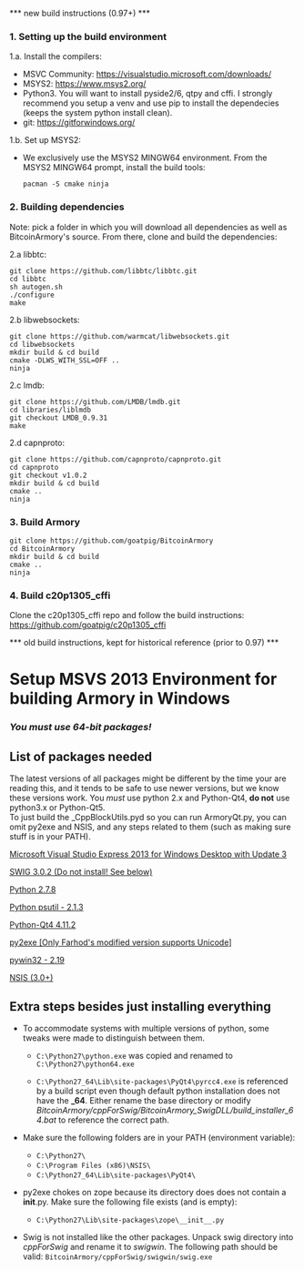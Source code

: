 *** new build instructions (0.97+) ***

### 1. Setting up the build environment ###

1.a. Install the compilers:
- MSVC Community: https://visualstudio.microsoft.com/downloads/
- MSYS2: https://www.msys2.org/
- Python3. You will want to install pyside2/6, qtpy and cffi. I strongly recommend you setup a venv and use pip to install the dependecies (keeps the system python install clean).
- git: https://gitforwindows.org/

1.b. Set up MSYS2:
- We exclusively use the MSYS2 MINGW64 environment. From the MSYS2 MINGW64 prompt, install the build tools:
   ```
   pacman -S cmake ninja
   ```

### 2. Building dependencies ###

Note: pick a folder in which you will download all dependencies as well as BitcoinArmory's source. From there, clone and build the dependencies:

2.a libbtc:
   ```
   git clone https://github.com/libbtc/libbtc.git
   cd libbtc
   sh autogen.sh
   ./configure
   make
   ```

2.b libwebsockets:
   ```
   git clone https://github.com/warmcat/libwebsockets.git
   cd libwebsockets
   mkdir build & cd build
   cmake -DLWS_WITH_SSL=OFF ..
   ninja
   ```

2.c lmdb:
   ```
   git clone https://github.com/LMDB/lmdb.git
   cd libraries/liblmdb
   git checkout LMDB_0.9.31
   make
   ```

2.d capnproto:
   ```
   git clone https://github.com/capnproto/capnproto.git
   cd capnproto
   git checkout v1.0.2
   mkdir build & cd build
   cmake ..
   ninja
   ```

### 3. Build Armory ###
   ```
   git clone https://github.com/goatpig/BitcoinArmory
   cd BitcoinArmory
   mkdir build & cd build
   cmake ..
   ninja
   ```

### 4. Build c20p1305_cffi ###
   Clone the c20p1305_cffi repo and follow the build instructions: https://github.com/goatpig/c20p1305_cffi



*** old build instructions, kept for historical reference (prior to 0.97) ***

# Setup MSVS 2013 Environment for building Armory in Windows

### ***You must use 64-bit packages!***

## List of packages needed

The latest versions of all packages might be different by the time your are reading this, and it tends to be safe to use newer versions, but we know these versions work. You *must* use python 2.x and Python-Qt4, **do not** use python3.x or Python-Qt5.  
To just build the _CppBlockUtils.pyd so you can run ArmoryQt.py, you can omit py2exe and NSIS, and any steps related to them (such as making sure stuff is in your PATH).

[Microsoft Visual Studio Express 2013 for Windows Desktop with Update 3](http://www.microsoft.com/en-us/download/confirmation.aspx?id=43733)

[SWIG 3.0.2 (Do not install! See below)](http://www.swig.org/download.html)

[Python 2.7.8](https://www.python.org/downloads/release/python-278/)

[Python psutil - 2.1.3](https://pypi.python.org/pypi?:action=display&name=psutil#downloads)

[Python-Qt4 4.11.2](http://sourceforge.net/projects/pyqt/files/PyQt4/PyQt-4.11.2/PyQt4-4.11.2-gpl-Py2.7-Qt4.8.6-x64.exe)

[py2exe [Only Farhod's modified version supports Unicode]](http://sourceforge.net/projects/py2exe/files/py2exe/)

[pywin32 - 2.19](http://sourceforge.net/projects/pywin32/files/pywin32/Build%20219/pywin32-219.win-amd64-py2.7.exe/download)

[NSIS (3.0+)](http://nsis.sourceforge.net/Download)

## Extra steps besides just installing everything

 - To accommodate systems with multiple versions of python, some tweaks were made to distinguish between them.

    - `C:\Python27\python.exe` was copied and renamed to `C:\Python27\python64.exe`

    - `C:\Python27_64\Lib\site-packages\PyQt4\pyrcc4.exe` is referenced by a build script even though default python installation does not have the **_64**.  Either rename the base directory or modify *BitcoinArmory/cppForSwig/BitcoinArmory_SwigDLL/build_installer_64.bat* to reference the correct path.

 - Make sure the following folders are in your PATH (environment variable):

    - `C:\Python27\`
    - `C:\Program Files (x86)\NSIS\`
    - `C:\Python27_64\Lib\site-packages\PyQt4\`


 - py2exe chokes on zope because its directory does does not contain a __init__.py.  Make sure the following file exists (and is empty):

    - `C:\Python27\Lib\site-packages\zope\__init__.py`


 - Swig is not installed like the other packages.  Unpack swig directory into *cppForSwig* and rename it to *swigwin*.  The following path should be valid:  `BitcoinArmory/cppForSwig/swigwin/swig.exe`
